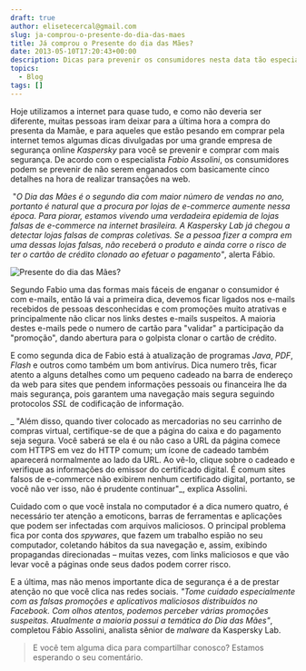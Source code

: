 ```yaml
---
draft: true
author: elisetecercal@gmail.com
slug: ja-comprou-o-presente-do-dia-das-maes
title: Já comprou o Presente do dia das Mães?
date: 2013-05-10T17:20:43+00:00
description: Dicas para prevenir os consumidores nesta data tão especial, "Dia das Mães", onde sites e links maliciosos transformam seu presente em um pesadelo.
topics:
  - Blog
tags: []
---
```


Hoje utilizamos a internet para quase tudo, e como não deveria ser diferente, muitas pessoas iram deixar para a última hora a compra do presenta da Mamãe, e para aqueles que estão pesando em comprar pela internet temos algumas dicas divulgadas por uma grande empresa de segurança online _Kaspersky_ para você se prevenir e comprar com mais segurança. De acordo com o especialista _Fabio Assolini_, os consumidores podem se prevenir de não serem enganados com basicamente cinco detalhes na hora de realizar transações na web.

 "_O Dia das Mães é o segundo dia com maior número de vendas no ano, portanto é natural que a procura por lojas de e-commerce aumente nessa época. Para piorar, estamos vivendo uma verdadeira epidemia de lojas falsas de e-commerce na internet brasileira. A Kaspersky Lab já chegou a detectar lojas falsas de compras coletivas. Se a pessoa fizer a compra em uma dessas lojas falsas, não receberá o produto e ainda corre o risco de ter o cartão de crédito clonado ao efetuar o pagamento"_, alerta Fábio.

![Presente do dia das Mães?](http://sistemas.cekurte.com/wp-content/uploads/2013/05/mouse-gift-270x300.jpg "Já comprou o Presente do dia das Mães?")

Segundo Fabio uma das formas mais fáceis de enganar o consumidor é com e-mails, então lá vai a primeira dica, devemos ficar ligados nos e-mails recebidos de pessoas desconhecidas e com promoções muito atrativas e principalmente não clicar nos links destes e-mails suspeitos. A maioria destes e-mails pede o numero de cartão para "validar" a participação da "promoção", dando abertura para o golpista clonar o cartão de crédito.

E como segunda dica de Fabio está à atualização de programas _Java_, _PDF_, _Flash_ e outros como também um bom antivírus. Dica numero três, ficar atento a alguns detalhes como um pequeno cadeado na barra de endereço da web para sites que pendem informações pessoais ou financeira lhe da mais segurança, pois garantem uma navegação mais segura seguindo protocolos _SSL_ de codificação de informação.

_ "Além disso, quando tiver colocado as mercadorias no seu carrinho de compras virtual, certifique-se de que a página do caixa e do pagamento seja segura. Você saberá se ela é ou não caso a URL da página comece com HTTPS em vez do HTTP comum; um ícone de cadeado também aparecerá normalmente ao lado da URL. Ao vê-lo, clique sobre o cadeado e verifique as informações do emissor do certificado digital. É comum sites falsos de e-commerce não exibirem nenhum certificado digital, portanto, se você não ver isso, não é prudente continuar"_, explica Assolini.

Cuidado com o que você instala no computador é a dica numero quatro, é necessário ter atenção a emoticons, barras de ferramentas e aplicações que podem ser infectadas com arquivos maliciosos. O principal problema fica por conta dos _spywares_, que fazem um trabalho espião no seu computador, coletando hábitos da sua navegação e, assim, exibindo propagandas direcionadas – muitas vezes, com links maliciosos e que vão levar você a páginas onde seus dados podem correr risco.

E a última, mas não menos importante dica de segurança é a de prestar atenção no que você clica nas redes sociais. _"Tome cuidado especialmente com as falsas promoções e aplicativos maliciosos distribuídos no Facebook. Com olhos atentos, podemos perceber várias promoções suspeitas. Atualmente a maioria possui a temática do Dia das Mães"_, completou Fábio Assolini, analista sênior de _malware_ da Kaspersky Lab.

> E você tem alguma dica para compartilhar conosco? Estamos esperando o seu comentário.
